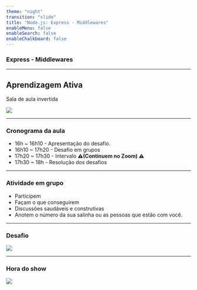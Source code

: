```yaml
---
theme: "night"
transition: "slide"
title: "Node.js: Express - Middlewares"
enableMenu: false
enableSearch: false
enableChalkboard: false
---
```


### Express - Middlewares

---

## Aprendizagem Ativa

Sala de aula invertida

![](https://media.giphy.com/media/Jo85Nij8XBKRvY5O00/giphy.gif)

---

### Cronograma da aula

* 16h ~ 16h10 - Apresentação do desafio.
* 16h10 ~ 17h20 - Desafio em grupos
* 17h20 ~ 17h30 - Intervalo **⚠️(Continuem no Zoom) ⚠️**
* 17h30 ~ 18h - Resolução dos desafios

---

### Atividade em grupo

* Participem
* Façam o que conseguirem
* Discussões saudáveis e construtivas
* Anotem o número da sua salinha ou as pessoas que estão com você.

---

### Desafio

![](https://media3.giphy.com/media/xUPGcKoAYCn5fHK0Zq/giphy.gif?cid=ecf05e47h7u59jbcyhasxx0f5sxsi351mk3ynglcgret3a8l&rid=giphy.gif&ct=g)


---

### Hora do show

![](https://media.giphy.com/media/jTNG3RF6EwbkpD4LZx/giphy.gif)